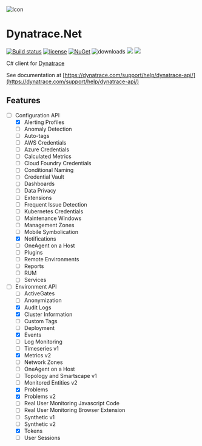 ![Icon](https://i.imgur.com/qMwX65s.jpg)
# Dynatrace.Net 
[![Build status](https://ci.appveyor.com/api/projects/status/580qa5qts41o6fv7?svg=true)](https://ci.appveyor.com/project/lvermeulen/dynatrace-net)
 [![license](https://img.shields.io/github/license/lvermeulen/Dynatrace.Net.svg?maxAge=2592000)](https://github.com/lvermeulen/Dynatrace.Net/blob/master/LICENSE)
 [![NuGet](https://img.shields.io/nuget/vpre/Api.Dynatrace.Net.svg?maxAge=2592000)](https://www.nuget.org/packages/Api.Dynatrace.Net/)
 ![downloads](https://img.shields.io/nuget/dt/Api.Dynatrace.Net)
 ![](https://img.shields.io/badge/.net-4.5.2-yellowgreen.svg) ![](https://img.shields.io/badge/netstandard-1.4-yellowgreen.svg)

C# client for [Dynatrace](https://dynatrace.com/)

See documentation at [https://dynatrace.com/support/help/dynatrace-api/](https://dynatrace.com/support/help/dynatrace-api/)

## Features
* [ ] Configuration API
  * [X] Alerting Profiles
  * [ ] Anomaly Detection
  * [ ] Auto-tags
  * [ ] AWS Credentials
  * [ ] Azure Credentials
  * [ ] Calculated Metrics
  * [ ] Cloud Foundry Credentials
  * [ ] Conditional Naming
  * [ ] Credential Vault
  * [ ] Dashboards
  * [ ] Data Privacy
  * [ ] Extensions
  * [ ] Frequent Issue Detection
  * [ ] Kubernetes Credentials
  * [ ] Maintenance Windows
  * [ ] Management Zones
  * [ ] Mobile Symbolication
  * [X] Notifications
  * [ ] OneAgent on a Host
  * [ ] Plugins
  * [ ] Remote Environments
  * [ ] Reports
  * [ ] RUM
  * [ ] Services
* [ ] Environment API
  * [ ] ActiveGates
  * [ ] Anonymization
  * [X] Audit Logs
  * [X] Cluster Information
  * [ ] Custom Tags
  * [ ] Deployment
  * [X] Events
  * [ ] Log Monitoring
  * [ ] Timeseries v1
  * [X] Metrics v2
  * [ ] Network Zones
  * [ ] OneAgent on a Host
  * [ ] Topology and Smartscape v1
  * [ ] Monitored Entities v2
  * [X] Problems
  * [X] Problems v2
  * [ ] Real User Monitoring Javascript Code
  * [ ] Real User Monitoring Browser Extension
  * [ ] Synthetic v1
  * [ ] Synthetic v2
  * [X] Tokens
  * [ ] User Sessions
